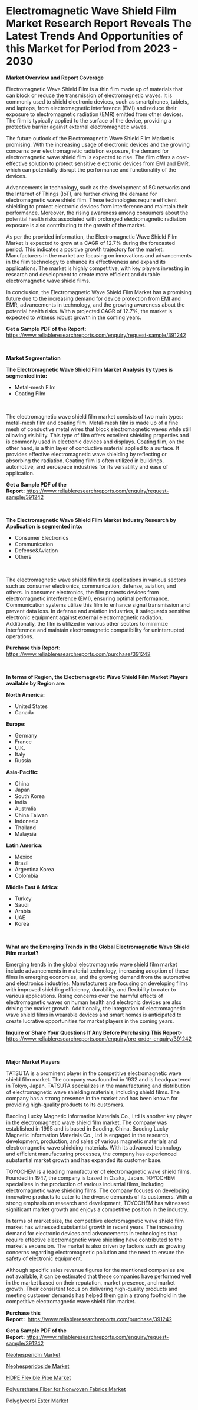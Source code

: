 <p><h1>Electromagnetic Wave Shield Film Market Research Report Reveals The Latest Trends And Opportunities of this Market for Period from 2023 - 2030</h1></p><p><strong>Market Overview and Report Coverage</strong></p>
<p><p>Electromagnetic Wave Shield Film is a thin film made up of materials that can block or reduce the transmission of electromagnetic waves. It is commonly used to shield electronic devices, such as smartphones, tablets, and laptops, from electromagnetic interference (EMI) and reduce their exposure to electromagnetic radiation (EMR) emitted from other devices. The film is typically applied to the surface of the device, providing a protective barrier against external electromagnetic waves.</p><p>The future outlook of the Electromagnetic Wave Shield Film Market is promising. With the increasing usage of electronic devices and the growing concerns over electromagnetic radiation exposure, the demand for electromagnetic wave shield film is expected to rise. The film offers a cost-effective solution to protect sensitive electronic devices from EMI and EMR, which can potentially disrupt the performance and functionality of the devices.</p><p>Advancements in technology, such as the development of 5G networks and the Internet of Things (IoT), are further driving the demand for electromagnetic wave shield film. These technologies require efficient shielding to protect electronic devices from interference and maintain their performance. Moreover, the rising awareness among consumers about the potential health risks associated with prolonged electromagnetic radiation exposure is also contributing to the growth of the market.</p><p>As per the provided information, the Electromagnetic Wave Shield Film Market is expected to grow at a CAGR of 12.7% during the forecasted period. This indicates a positive growth trajectory for the market. Manufacturers in the market are focusing on innovations and advancements in the film technology to enhance its effectiveness and expand its applications. The market is highly competitive, with key players investing in research and development to create more efficient and durable electromagnetic wave shield films.</p><p>In conclusion, the Electromagnetic Wave Shield Film Market has a promising future due to the increasing demand for device protection from EMI and EMR, advancements in technology, and the growing awareness about the potential health risks. With a projected CAGR of 12.7%, the market is expected to witness robust growth in the coming years.</p></p>
<p><strong>Get a Sample PDF of the Report:</strong> <a href="https://www.reliableresearchreports.com/enquiry/request-sample/391242">https://www.reliableresearchreports.com/enquiry/request-sample/391242</a></p>
<p>&nbsp;</p>
<p><strong>Market Segmentation</strong></p>
<p><strong>The Electromagnetic Wave Shield Film Market Analysis by types is segmented into:</strong></p>
<p><ul><li>Metal-mesh Film</li><li>Coating Film</li></ul></p>
<p>&nbsp;</p>
<p><p>The electromagnetic wave shield film market consists of two main types: metal-mesh film and coating film. Metal-mesh film is made up of a fine mesh of conductive metal wires that block electromagnetic waves while still allowing visibility. This type of film offers excellent shielding properties and is commonly used in electronic devices and displays. Coating film, on the other hand, is a thin layer of conductive material applied to a surface. It provides effective electromagnetic wave shielding by reflecting or absorbing the radiation. Coating film is often utilized in buildings, automotive, and aerospace industries for its versatility and ease of application.</p></p>
<p><strong>Get a Sample PDF of the Report:</strong>&nbsp;<a href="https://www.reliableresearchreports.com/enquiry/request-sample/391242">https://www.reliableresearchreports.com/enquiry/request-sample/391242</a></p>
<p>&nbsp;</p>
<p><strong>The Electromagnetic Wave Shield Film Market Industry Research by Application is segmented into:</strong></p>
<p><ul><li>Consumer Electronics</li><li>Communication</li><li>Defense&Aviation</li><li>Others</li></ul></p>
<p>&nbsp;</p>
<p><p>The electromagnetic wave shield film finds applications in various sectors such as consumer electronics, communication, defense, aviation, and others. In consumer electronics, the film protects devices from electromagnetic interference (EMI), ensuring optimal performance. Communication systems utilize this film to enhance signal transmission and prevent data loss. In defense and aviation industries, it safeguards sensitive electronic equipment against external electromagnetic radiation. Additionally, the film is utilized in various other sectors to minimize interference and maintain electromagnetic compatibility for uninterrupted operations.</p></p>
<p><strong>Purchase this Report:</strong>&nbsp; <a href="https://www.reliableresearchreports.com/purchase/391242">https://www.reliableresearchreports.com/purchase/391242</a></p>
<p>&nbsp;</p>
<p><strong>In terms of Region, the Electromagnetic Wave Shield Film Market Players available by Region are:</strong></p>
<p>
    <p> <strong> North America: </strong>
        <ul>
            <li>United States</li>
            <li>Canada</li>
        </ul>
        </p> 
    <p> <strong> Europe: </strong>
        <ul>
            <li>Germany</li>
            <li>France</li>
            <li>U.K.</li>
            <li>Italy</li>
            <li>Russia</li>
        </ul>
        </p> 
    <p> <strong> Asia-Pacific: </strong>
        <ul>
            <li>China</li>
            <li>Japan</li>
            <li>South Korea</li>
            <li>India</li>
            <li>Australia</li>
            <li>China Taiwan</li>
            <li>Indonesia</li>
            <li>Thailand</li>
            <li>Malaysia</li>
        </ul>
        </p> 
    <p> <strong> Latin America: </strong>
        <ul>
            <li>Mexico</li>
            <li>Brazil</li>
            <li>Argentina Korea</li>
            <li>Colombia</li>
        </ul>
        </p> 
    <p> <strong> Middle East & Africa: </strong>
        <ul>
            <li>Turkey</li>
            <li>Saudi</li>
            <li>Arabia</li>
            <li>UAE</li>
            <li>Korea</li>
        </ul>
    </p>
    </p>
<p>&nbsp;</p>
<p><strong>What are the Emerging Trends in the Global Electromagnetic Wave Shield Film market?</strong></p>
<p><p>Emerging trends in the global electromagnetic wave shield film market include advancements in material technology, increasing adoption of these films in emerging economies, and the growing demand from the automotive and electronics industries. Manufacturers are focusing on developing films with improved shielding efficiency, durability, and flexibility to cater to various applications. Rising concerns over the harmful effects of electromagnetic waves on human health and electronic devices are also driving the market growth. Additionally, the integration of electromagnetic wave shield films in wearable devices and smart homes is anticipated to create lucrative opportunities for market players in the coming years.</p></p>
<p><strong>Inquire or Share Your Questions If Any Before Purchasing This Report</strong>- <a href="https://www.reliableresearchreports.com/enquiry/pre-order-enquiry/391242">https://www.reliableresearchreports.com/enquiry/pre-order-enquiry/391242</a></p>
<p>&nbsp;</p>
<p><strong>Major Market Players</strong></p>
<p><p>TATSUTA is a prominent player in the competitive electromagnetic wave shield film market. The company was founded in 1932 and is headquartered in Tokyo, Japan. TATSUTA specializes in the manufacturing and distribution of electromagnetic wave shielding materials, including shield films. The company has a strong presence in the market and has been known for providing high-quality products to its customers.</p><p>Baoding Lucky Magnetic Information Materials Co., Ltd is another key player in the electromagnetic wave shield film market. The company was established in 1995 and is based in Baoding, China. Baoding Lucky Magnetic Information Materials Co., Ltd is engaged in the research, development, production, and sales of various magnetic materials and electromagnetic wave shielding materials. With its advanced technology and efficient manufacturing processes, the company has experienced substantial market growth and has expanded its customer base.</p><p>TOYOCHEM is a leading manufacturer of electromagnetic wave shield films. Founded in 1947, the company is based in Osaka, Japan. TOYOCHEM specializes in the production of various industrial films, including electromagnetic wave shielding films. The company focuses on developing innovative products to cater to the diverse demands of its customers. With a strong emphasis on research and development, TOYOCHEM has witnessed significant market growth and enjoys a competitive position in the industry.</p><p>In terms of market size, the competitive electromagnetic wave shield film market has witnessed substantial growth in recent years. The increasing demand for electronic devices and advancements in technologies that require effective electromagnetic wave shielding have contributed to the market's expansion. The market is also driven by factors such as growing concerns regarding electromagnetic pollution and the need to ensure the safety of electronic equipment.</p><p>Although specific sales revenue figures for the mentioned companies are not available, it can be estimated that these companies have performed well in the market based on their reputation, market presence, and market growth. Their consistent focus on delivering high-quality products and meeting customer demands has helped them gain a strong foothold in the competitive electromagnetic wave shield film market.</p></p>
<p><strong>Purchase this Report:</strong>&nbsp;&nbsp;<a href="https://www.reliableresearchreports.com/purchase/391242">https://www.reliableresearchreports.com/purchase/391242</a></p>
<p></p>
<p><strong>Get a Sample PDF of the Report:</strong>&nbsp;<a href="https://www.reliableresearchreports.com/enquiry/request-sample/391242">https://www.reliableresearchreports.com/enquiry/request-sample/391242</a></p>
<p><p><a href="https://medium.com/@efrainhaley/neohesperidin-market-analysis-its-cagr-market-segmentation-and-global-industry-overview-f32c3546d6a3">Neohesperidin Market</a></p><p><a href="https://medium.com/@sigridrobel/neohesperidoside-market-size-and-market-trends-complete-industry-overview-2023-to-2030-c6f288ede3bf">Neohesperidoside Market</a></p><p><a href="https://medium.com/@cleogerhold/hdpe-flexible-pipe-market-outlook-industry-overview-and-forecast-2023-to-2030-65c7ef6893ec">HDPE Flexible Pipe Market</a></p><p><a href="https://github.com/NorbertYates/Market-Research-Report-List-2/blob/main/polyurethane-fiber-for-nonwoven-fabrics-market.md">Polyurethane Fiber for Nonwoven Fabrics Market</a></p><p><a href="https://medium.com/@torreyjones2023/polyglycerol-ester-market-comprehensive-assessment-by-type-application-and-geography-c30375692065">Polyglycerol Ester Market</a></p></p>